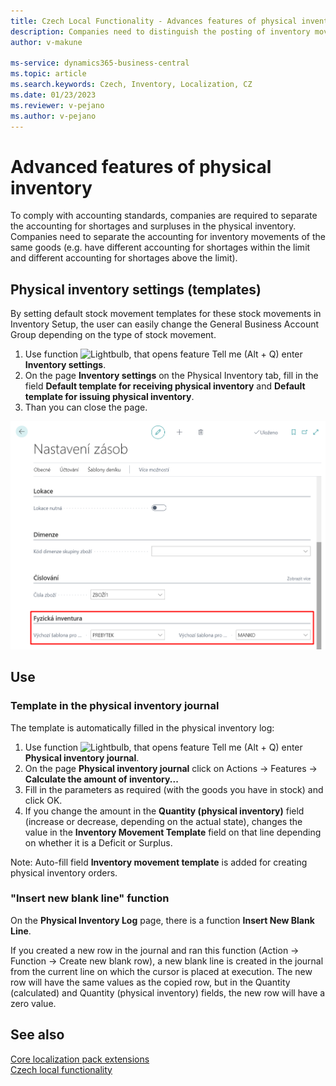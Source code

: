 ```yaml
---
title: Czech Local Functionality - Advances features of physical inventory 
description: Companies need to distinguish the posting of inventory movements of the same goods so they require line-break of physical inventory Journal line.
author: v-makune

ms-service: dynamics365-business-central
ms.topic: article
ms.search.keywords: Czech, Inventory, Localization, CZ
ms.date: 01/23/2023
ms.reviewer: v-pejano
ms.author: v-pejano
---
```



# Advanced features of physical inventory  

To comply with accounting standards, companies are required to separate the accounting for shortages and surpluses in the physical inventory.
Companies need to separate the accounting for inventory movements of the same goods (e.g. have different accounting for shortages within the limit and different accounting for shortages above the limit).

## Physical inventory settings (templates)

By setting default stock movement templates for these stock movements in Inventory Setup, the user can easily change the General Business Account Group depending on the type of stock movement.

1. Use function ![Lightbulb, that opens feature Tell me (Alt + Q)](../../media/ui-search/search_small.png "Tell me what do you want to do(Alt + Q)") enter **Inventory settings**.
2. On the page **Inventory settings** on the Physical Inventory tab, fill in the field **Default template for receiving physical inventory** and **Default template for issuing physical inventory**.
3. Than you can close the page.

![Physical inventory - advances features](Media/advances_features_physical_inventory.png)

## Use

### Template in the physical inventory journal

The template is automatically filled in the physical inventory log:

1. Use function ![Lightbulb, that opens feature Tell me (Alt + Q)](../../media/ui-search/search_small.png "Tell me what do you want to do(Alt + Q)") enter **Physical inventory journal**.
2. On the page **Physical inventory journal** click on Actions -> Features -> **Calculate the amount of inventory...**
3. Fill in the parameters as required (with the goods you have in stock) and click OK.
4. If you change the amount in the **Quantity (physical inventory)** field (increase or decrease, depending on the actual state), changes the value in the **Inventory Movement Template** field on that line depending on whether it is a Deficit or Surplus.

Note: Auto-fill field **Inventory movement template** is added for creating physical inventory orders.

### "Insert new blank line" function

 On the **Physical Inventory Log** page, there is a function **Insert New Blank Line**.

If you created a new row in the journal and ran this function (Action -> Function -> Create new blank row), a new blank line is created in the journal from the current line on which the cursor is placed at execution. The new row will have the same values as the copied row, but in the Quantity (calculated) and Quantity (physical inventory) fields, the new row will have a zero value.

## See also

[Core localization pack extensions](ui-extensions-core-localization-pack-cz.md)  
[Czech local functionality](czech-local-functionality.md)  
